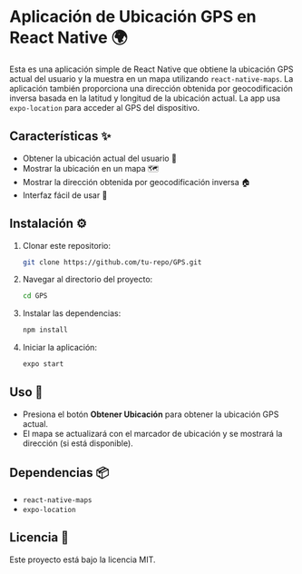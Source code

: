 
# Aplicación de Ubicación GPS en React Native 🌍

Esta es una aplicación simple de React Native que obtiene la ubicación GPS actual del usuario y la muestra en un mapa utilizando `react-native-maps`. La aplicación también proporciona una dirección obtenida por geocodificación inversa basada en la latitud y longitud de la ubicación actual. La app usa `expo-location` para acceder al GPS del dispositivo.

## Características ✨
- Obtener la ubicación actual del usuario 📍
- Mostrar la ubicación en un mapa 🗺️
- Mostrar la dirección obtenida por geocodificación inversa 🏠
- Interfaz fácil de usar 🚀

## Instalación ⚙️
1. Clonar este repositorio:
    ```bash
    git clone https://github.com/tu-repo/GPS.git
    ```
2. Navegar al directorio del proyecto:
    ```bash
    cd GPS
    ```
3. Instalar las dependencias:
    ```bash
    npm install
    ```
4. Iniciar la aplicación:
    ```bash
    expo start
    ```

## Uso 📲
- Presiona el botón **Obtener Ubicación** para obtener la ubicación GPS actual.
- El mapa se actualizará con el marcador de ubicación y se mostrará la dirección (si está disponible).


## Dependencias 📦
- `react-native-maps`
- `expo-location`

## Licencia 📝
Este proyecto está bajo la licencia MIT.
